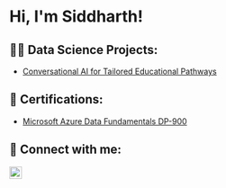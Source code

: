 <h1>Hi, I'm Siddharth! <br/></h1>

<h2>👨‍💻 Data Science Projects:</h2>

- [Conversational AI for Tailored Educational Pathways](https://github.com/joshmadakor1/Algorithms-Practice)

<h2>📄 Certifications:</h2>

- [Microsoft Azure Data Fundamentals DP-900](https://learn.microsoft.com/en-gb/users/siddharth-0575/credentials/8f48fa3ed683cdd9)


<h2> 🤳 Connect with me:</h2>

[<img align="left" alt="JoshMadakor | LinkedIn" width="22px" src="https://cdn.jsdelivr.net/npm/simple-icons@v3/icons/linkedin.svg" />][linkedin]


[linkedin]: https://linkedin.com/in/joshmadakor

